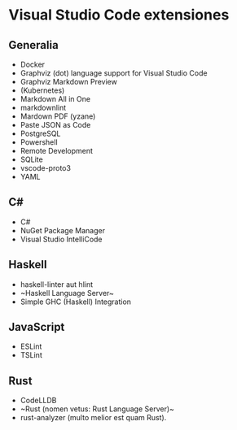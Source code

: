 # Visual Studio Code extensiones

## Generalia

* Docker
* Graphviz (dot) language support for Visual Studio Code
* Graphviz Markdown Preview
* (Kubernetes)
* Markdown All in One
* markdownlint
* Mardown PDF (yzane)
* Paste JSON as Code
* PostgreSQL
* Powershell
* Remote Development
* SQLite
* vscode-proto3
* YAML

## C#

* C#
* NuGet Package Manager
* Visual Studio IntelliCode

## Haskell

* haskell-linter aut hlint
* ~Haskell Language Server~
* Simple GHC (Haskell) Integration

## JavaScript

* ESLint
* TSLint

## Rust

* CodeLLDB
* ~Rust (nomen vetus: Rust Language Server)~
* rust-analyzer (multo melior est quam Rust).
